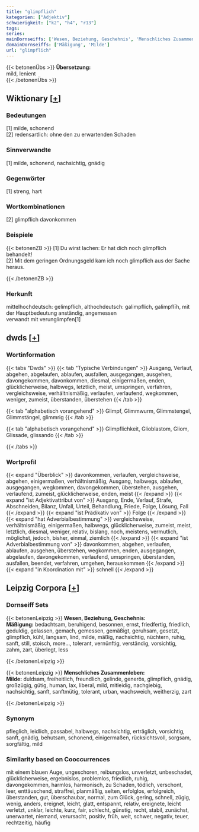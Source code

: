 ```yaml
---
title: "glimpflich"
kategorien: ["Adjektiv"]
schwierigkeit: ["k2", "h4", "r13"]
tags:
series:
mainDornseiffs: ['Wesen, Beziehung, Geschehnis', 'Menschliches Zusammenleben']
domainDornseiffs: ['Mäßigung', 'Milde']
url: "glimpflich"
---
```


{{< betonenÜbs >}}
**Übersetzung:**  
mild, lenient  
{{< /betonenÜbs >}}

## Wiktionary [[+](https://de.wiktionary.org/wiki/glimpflich)]

### Bedeutungen
[1] milde, schonend  
[2] redensartlich: ohne den zu erwartenden Schaden  

### Sinnverwandte
[1] milde, schonend, nachsichtig, gnädig  

### Gegenwörter
[1] streng, hart  

### Wortkombinationen
[2] glimpflich davonkommen  

### Beispiele
{{< betonenZB >}}
[1] Du wirst lachen: Er hat dich noch glimpflich behandelt!  
[2] Mit dem geringen Ordnungsgeld kam ich noch glimpflich aus der Sache heraus.  

{{< /betonenZB >}}
### Herkunft
mittelhochdeutsch: gelimpflich, althochdeutsch: galimpflich, galimpflīh, mit der Hauptbedeutung anständig, angemessen  
verwandt mit verunglimpfen[1]  



## dwds [[+](https://www.dwds.de/wb/glimpflich)]

### Wortinformation
{{< tabs "Dwds" >}}
{{< tab "Typische Verbindungen" >}}
Ausgang, Verlauf, abgehen, abgelaufen, ablaufen, ausfallen, ausgegangen, ausgehen, davongekommen, davonkommen, diesmal, einigermaßen, enden, glücklicherweise, halbwegs, letztlich, meist, umspringen, verfahren, vergleichsweise, verhältnismäßig, verlaufen, verlaufend, wegkommen, weniger, zumeist, überstanden, überstehen
{{< /tab >}}

{{< tab "alphabetisch vorangehend" >}}
Glimpf, Glimmwurm, Glimmstengel, Glimmstängel, glimmrig
{{< /tab >}}

{{< tab "alphabetisch vorangehend" >}}
Glimpflichkeit, Glioblastom, Gliom, Glissade, glissando
{{< /tab >}}

{{< /tabs >}}

### Wortprofil
{{< expand "Überblick" >}} davonkommen, verlaufen, vergleichsweise, abgehen, einigermaßen, verhältnismäßig, Ausgang, halbwegs, ablaufen, ausgegangen, wegkommen, davongekommen, überstehen, ausgehen, verlaufend, zumeist, glücklicherweise, enden, meist {{< /expand >}}
{{< expand "ist Adjektivattribut von" >}} Ausgang, Ende, Verlauf, Strafe, Abschneiden, Bilanz, Unfall, Urteil, Behandlung, Friede, Folge, Lösung, Fall {{< /expand >}}
{{< expand "ist Prädikativ von" >}} Folge {{< /expand >}}
{{< expand "hat Adverbialbestimmung" >}} vergleichsweise, verhältnismäßig, einigermaßen, halbwegs, glücklicherweise, zumeist, meist, letztlich, diesmal, weniger, relativ, bislang, noch, meistens, vermutlich, möglichst, jedoch, bisher, einmal, ziemlich {{< /expand >}}
{{< expand "ist Adverbialbestimmung von" >}} davonkommen, abgehen, verlaufen, ablaufen, ausgehen, überstehen, wegkommen, enden, ausgegangen, abgelaufen, davongekommen, verlaufend, umspringen, überstanden, ausfallen, beendet, verfahren, umgehen, herauskommen {{< /expand >}}
{{< expand "in Koordination mit" >}} schnell {{< /expand >}}

## Leipzig Corpora [[+](https://corpora.uni-leipzig.de/en/res?word=glimpflich&corpusId=deu_newscrawl-public_2018)]

### Dornseiff Sets
{{< betonenLeipzig >}}
**Wesen, Beziehung, Geschehnis:**  
**Mäßigung:** bedachtsam, beruhigend, besonnen, ernst, friedfertig, friedlich, geduldig, gelassen, gemach, gemessen, gemäßigt, geruhsam, gesetzt, glimpflich, kühl, langsam, lind, milde, mäßig, nachsichtig, nüchtern, ruhig, sanft, still, stoisch, more..., tolerant, vernünftig, verständig, vorsichtig, zahm, zart, überlegt, less  

{{< /betonenLeipzig >}}


{{< betonenLeipzig >}}
**Menschliches Zusammenleben:**  
**Milde:** duldsam, freiheitlich, freundlich, gelinde, generös, glimpflich, gnädig, großzügig, gütig, human, lax, liberal, mild, mitleidig, nachgiebig, nachsichtig, sanft, sanftmütig, tolerant, urban, wachsweich, weitherzig, zart  

{{< /betonenLeipzig >}}

### Synonym
pfleglich, leidlich, passabel, halbwegs, nachsichtig, erträglich, vorsichtig, sanft, gnädig, behutsam, schonend, einigermaßen, rücksichtsvoll, sorgsam, sorgfältig, mild


### Similarity based on Cooccurrences
mit einem blauen Auge, ungeschoren, reibungslos, unverletzt, unbeschadet, glücklicherweise, ergebnislos, problemlos, friedlich, ruhig, davongekommen, harmlos, harmonisch, zu Schaden, tödlich, verschont, leer, enttäuschend, straffrei, planmäßig, selten, erfolglos, erfolgreich, überstanden, gut, überschaubar, normal, zum Glück, gering, schnell, zügig, wenig, anders, ereignet, leicht, glatt, entspannt, relativ, ereignete, leicht verletzt, unklar, leichte, kurz, fair, schlecht, günstig, recht, stabil, zunächst, unerwartet, niemand, verursacht, positiv, früh, weit, schwer, negativ, teuer, rechtzeitig, häufig

